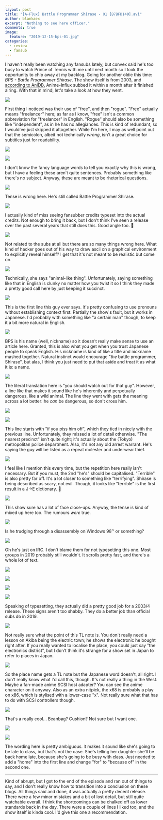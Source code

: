 ```yaml
---
layout: post
title: "[A-Flux] Battle Programmer Shirase - 01 [B7BFD140].avi"
author: blankaex
excerpt: "Nothing to see here officer."
comments: true
image:
  feature: "2019-12-15-bps-01.jpg"
categories:
  - review
  - fansub
---
```


I haven't really been watching any fansubs lately, but convex said he's too busy to watch Prince of Tennis with me until next month so I took the opportunity to chip away at my backlog. Going for another oldie this time: _BPS - Battle Programmer Shirase_. The show itself is from 2003, and [according to AniDB](https://anidb.net/group/247), Anime-Influx subbed it within a month after it finished airing. With that in mind, let's take a look at how they went.

![](https://i.imgur.com/kUVo6Q0.png)

First thing I noticed was their use of "free", and then "rogue". "Free" actually means "freelancer" here; as far as I know, "free" isn't a common abbreviation for "freelancer" in English. "Rogue" should also be something like "independent", as in he has no allegiances. This is kind of redundant, so I would've just skipped it altogether. While I'm here, I may as well point out that the semicolon, albeit not technically _wrong_, isn't a great choice for subtitles just for readability.

![](https://i.imgur.com/CEjNF72.png)

![](https://i.imgur.com/CT5hTqT.png)

I don't know the fancy language words to tell you exactly why this is wrong, but I have a feeling these aren't quite sentences. Probably something like there's no subject. Anyway, these are meant to be rhetorical questions.

![](https://i.imgur.com/jEm8vKw.png)

Tense is wrong here. He's still called Battle Programmer Shirase.

![](https://i.imgur.com/Gr5RE8r.png)

I actually kind of miss seeing fansubber credits typeset into the actual credits. Not enough to bring it back, but I don't think I've seen a release over the past several years that still does this. Good angle too. 👀

![](https://i.imgur.com/OVb2bCE.png)

Not related to the subs at all but there are so many things wrong here. What kind of hacker goes out of his way to draw ascii on a graphical environment to explicitly reveal himself? I get that it's not meant to be realistic but come on.

![](https://i.imgur.com/Oun2EED.png)

Technically, she says "animal-like thing". Unfortunately, saying something like that in English is clunky no matter how you twist it so I think they made a pretty good call here by just keeping it succinct.

![](https://i.imgur.com/uJvcoQW.png)

This is the first line this guy ever says. It's pretty confusing to use pronouns without establishing context first. Partially the show's fault, but it works in Japanese. I'd probably with something like "a certain man" though, to keep it a bit more natural in English.

![](https://i.imgur.com/Glzer0Z.png)

BPS is his name (well, nickname) so it doesn't really make sense to use an article here. Granted, this is also what you get when you trust Japanese people to speak English. His nickname is kind of like a title and nickname mashed together. Natural instinct would encourage "_the_ battle programmer, Shirase", but alas, I think you just need to put that aside and treat it as what it is: a name.

![](https://i.imgur.com/2CMFXOj.png)

The literal translation here is "you should watch out for that guy". However, a line like that makes it sound like he's inherently and perpetually dangerous, like a wild animal. The line they went with gets the meaning across a lot better: he _can_ be dangerous, so don't cross him.

![](https://i.imgur.com/ArAOvec.png)

![](https://i.imgur.com/QcYlda8.png)

This line starts with "if you piss him off", which they tied in nicely with the previous line. Unfortunately, they missed a lot of detail otherwise. "The nearest precinct" isn't quite right; it's actually about the (Tokyo) metropolitan police department. Also, it's not any old arrest warrant. He's saying the guy will be listed as a repeat molester and underwear thief.

![](https://i.imgur.com/MGpFWOF.png)

I feel like I mention this every time, but the repetition here really isn't necessary. But if you must, the 2nd "he's" should be capitalised. "Terrible" is also pretty far off. It's a lot closer to something like "terrifying". Shirase is being described as scary, not evil. Though, it looks like "terrible" is the first result in a J→E dictionary. 🤔

![](https://i.imgur.com/7VJyJjG.png)

This show sure has a lot of face close-ups. Anyway, the tense is kind of mixed up here too. The rumours _were_ true.

![](https://i.imgur.com/6xWQdvH.png)

Is he trudging through a disassembly on Windows 98™ or something?

![](https://i.imgur.com/e9I9e5E.png)

Oh he's just on IRC. I don't blame them for not typesetting this one. Most groups in 2019 probably still wouldn't. It scrolls pretty fast, and there's a whole lot of text.

![](https://i.imgur.com/dEW2x55.png)

![](https://i.imgur.com/dESa69L.png)

![](https://i.imgur.com/6HhXLBz.png)

![](https://i.imgur.com/dUWAOUX.png)

Speaking of typesetting, they actually did a pretty good job for a 2003/4 release. These signs aren't too shabby. They do a better job than official subs do in 2019.

![](https://i.imgur.com/3GG5glK.png)

Not really sure what the point of this TL note is. You don't really need a lesson on Akiba being the electric town; he shows the electronic he bought right after. If you really wanted to localise the place, you could just say "the electronics district", but I don't think it's strange for a show set in Japan to refer to places in Japan.

![](https://i.imgur.com/XzhHCXA.png)

So the place name gets a TL note but the Japanese word doesn't, all right. I don't really know what I'd call this, though. It's not really a thing in the West. Maybe a fan-made anime SCSI host adapter? You can see the anime character on it anyway. Also as an extra nitpick, the x68 is probably a play on x86, which is stylised with a lower-case "x". Not really sure what that has to do with SCSI controllers though.

![](https://i.imgur.com/OWuBBbe.png)

That's a really cool... Beanbag? Cushion? Not sure but I want one.

![](https://i.imgur.com/xhwytZv.png)

![](https://i.imgur.com/v0R2FAt.png)

The wording here is pretty ambiguous. It makes it sound like she's going to be late to class, but that's not the case. She's telling her daughter she'll be back home late, because she's going to be busy with class. Just needed to add a "home" into the first line and change "for" to "because of" in the second one.

---

Kind of abrupt, but I got to the end of the episode and ran out of things to say, and I don't really know how to transition into a conclusion on these blogs. All things said and done, it was actually a pretty decent release. There were a few minor mistakes and a bit of lost detail, but still quite watchable overall. I think the shortcomings can be chalked off as lower standards back in the day. There were a couple of lines I liked too, and the show itself is kinda cool. I'd give this one a recommendation.
